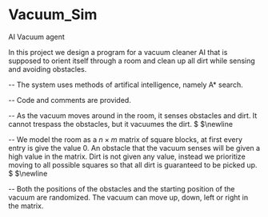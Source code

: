 # Vacuum_Sim
AI Vacuum agent 

In this project we design a program for a vacuum cleaner AI that is supposed to orient itself through a room and clean up all dirt while sensing and avoiding obstacles.

-- The system uses methods of artifical intelligence, namely A* search.

-- Code and comments are provided. 

-- As the vacuum moves around in the room, it senses obstacles and dirt. It cannot trespass the obstacles, but it vacuumes the dirt. $ $\newline

-- We model the room as a $n\times m$ matrix of square blocks, at first every entry is give the value 0. An obstacle that the vacuum senses will be given a high value in the matrix. Dirt is not given any value, instead we prioritize moving to all possible squares so that all dirt is guaranteed to be picked up.   $ $\newline

-- Both the positions of the obstacles and the starting position of the vacuum are randomized. The vacuum can move up, down, left or right in the matrix. 
